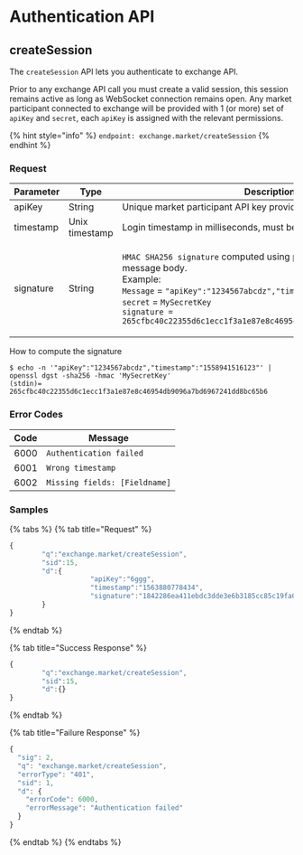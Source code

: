 # Authentication API

## createSession

The `createSession` API lets you authenticate to exchange API.

Prior to any exchange API call you must create a valid session, this session remains active as long as WebSocket connection remains open. Any market participant connected to exchange will be provided with 1 (or more) set of `apiKey` and `secret`, each `apiKey` is assigned with the relevant permissions.

{% hint style="info" %}
`endpoint: exchange.market/createSession`
{% endhint %}

### **Request**

| Parameter | Type           | Description                                                                                                                                                                                                                                                                                                                                                       |
| --------- | -------------- | ----------------------------------------------------------------------------------------------------------------------------------------------------------------------------------------------------------------------------------------------------------------------------------------------------------------------------------------------------------------- |
| apiKey    | String         | Unique market participant API key provided by exchange operator                                                                                                                                                                                                                                                                                                   |
| timestamp | Unix timestamp | Login timestamp in milliseconds, must be now in GMT                                                                                                                                                                                                                                                                                                               |
| signature | String         | <p><code>HMAC SHA256 signature</code> computed using provided <code>secret</code> key and message body.<br>Example:<br><code>Message</code> = <code>"apiKey":"1234567abcdz","timestamp":"1558941516123"</code><br><code>secret</code> = <code>MySecretKey</code><br><code>signature = 265cfbc40c22355d6c1ecc1f3a1e87e8c46954db9096a7bd6967241dd8bc65b6</code></p> |

How to compute the signature

```
$ echo -n '"apiKey":"1234567abcdz","timestamp":"1558941516123"' | openssl dgst -sha256 -hmac 'MySecretKey'
(stdin)= 265cfbc40c22355d6c1ecc1f3a1e87e8c46954db9096a7bd6967241dd8bc65b6
```

### **Error Codes**

| Code | Message                       |
| ---- | ----------------------------- |
| 6000 | `Authentication failed`       |
| 6001 | `Wrong timestamp`             |
| 6002 | `Missing fields: [Fieldname]` |

### **Samples**

{% tabs %}
{% tab title="Request" %}
```javascript
{
        "q":"exchange.market/createSession",
        "sid":15,
        "d":{
                    "apiKey":"6ggg",
                    "timestamp":"1563880778434",
                    "signature":"1842286ea411ebdc3dde3e6b3185cc85c19fa0140d0eecebb0c74137e9957981"
        }
}
```
{% endtab %}

{% tab title="Success Response" %}
```javascript
{
        "q":"exchange.market/createSession",
        "sid":15,
        "d":{}
}
```
{% endtab %}

{% tab title="Failure Response" %}
```javascript
{
  "sig": 2,
  "q": "exchange.market/createSession",
  "errorType": "401",
  "sid": 1,
  "d": {
    "errorCode": 6000,
    "errorMessage": "Authentication failed"
  }
}
```
{% endtab %}
{% endtabs %}

